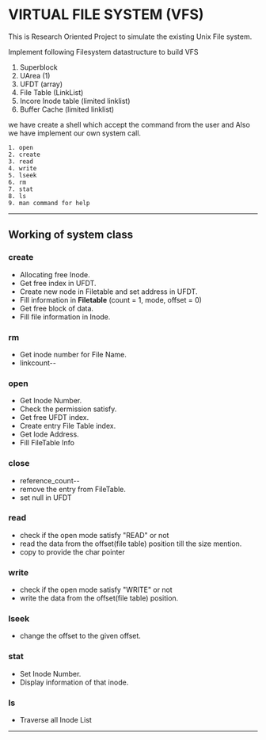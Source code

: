 # VIRTUAL FILE SYSTEM (VFS)
This is Research Oriented Project to simulate the existing Unix File system.

Implement following Filesystem datastructure to build VFS
1. Superblock
1. UArea (1)	
1. UFDT (array) 
1. File Table (LinkList)
1. Incore Inode table (limited linklist)
1. Buffer Cache	(limited linklist)

we have create a shell which accept the command from the user and Also we have implement our own system call.
```
1. open
2. create
3. read
4. write
5. lseek
6. rm
7. stat
8. ls
9. man command for help
```
___

## Working of system class

### create

- Allocating free Inode.
- Get free index in UFDT.
- Create new node in Filetable and set address in UFDT.
- Fill information in __Filetable__ (count = 1, mode, offset = 0)
- Get free block of data.
- Fill file information in Inode.

### rm

- Get inode number for File Name.
- linkcount--

### open

- Get Inode Number. 
- Check the permission satisfy.
- Get free UFDT index.
- Create entry File Table index.
- Get Iode Address.
- Fill FileTable Info

### close

- reference_count--
- remove the entry from FileTable.
- set null in UFDT

### read

- check if the open mode satisfy "READ" or not
- read the data from the offset(file table) position till the size mention. 
- copy to provide the char pointer

### write

- check if the open mode satisfy "WRITE" or not
- write the data from the offset(file table) position. 

### lseek

- change the offset to the given offset.

### stat

- Set Inode Number.
- Display information of that inode.

### ls

- Traverse all Inode List

___
